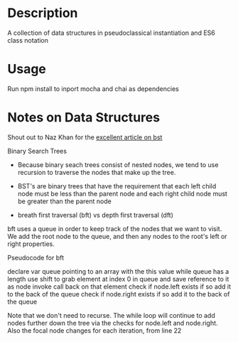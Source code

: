 # Description

A collection of data structures in pseudoclassical instantiation and ES6 class notation

# Usage
Run npm install to inport mocha and chai as dependencies

# Notes on Data Structures

Shout out to Naz Khan for the [excellent article on bst](https://hackernoon.com/data-structures-in-javascript-pt-1-binary-search-trees-2c231cf2c8e1)

Binary Search Trees
- Because binary seach trees consist of nested nodes, we tend to use recursion to traverse the nodes that make up the tree.
- BST's are binary trees that have the requirement that each left child node must be less than the parent node and each right child node must be greater than the parent node

- breath first traversal (bft) vs depth first traversal (dft)

bft uses a queue in order to keep track of the nodes that we want to visit. We add the root node to the queue, and then any nodes to the root's left or right properties.

Pseudocode for bft

declare var queue pointing to an array with the this value
while queue has a length
	use shift to grab element at index 0 in queue and save reference to it as node
	invoke call back on that element
	check if node.left exists
		if so add it to the back of the queue
	check if node.right exists
	  if so add it to the back of the queue	

Note that we don't need to recurse. The while loop will continue to add nodes further down the tree via the checks for node.left and node.right. Also the focal node changes for each iteration, from line 22	  




